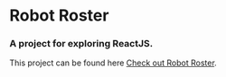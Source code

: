 # Robot Roster
### A project for exploring ReactJS.

This project can be found here [Check out Robot Roster](https://github.com/facebook/create-react-app).

